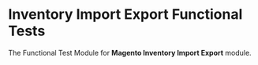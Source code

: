 # Inventory Import Export Functional Tests

The Functional Test Module for **Magento Inventory Import Export** module.
